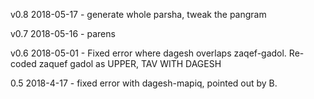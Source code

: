 v0.8
2018-05-17 - generate whole parsha, tweak the pangram


v0.7
2018-05-16 - parens

v0.6
2018-05-01 - Fixed error where dagesh overlaps zaqef-gadol.  Re-coded zaquef gadol as UPPER, TAV WITH DAGESH

0.5
2018-4-17  - fixed error with dagesh-mapiq, pointed out by B.

